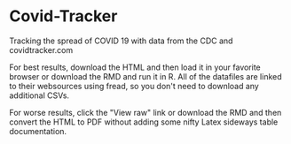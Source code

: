 # Covid-Tracker
Tracking the spread of COVID 19 with data from the CDC and covidtracker.com

For best results, download the HTML and then load it in your favorite browser or download the RMD and run it in R.  All of the datafiles are linked to their websources using fread, so you don't need to download any additional CSVs.  

For worse results, click the "View raw" link or download the RMD and then convert the HTML to PDF without adding some nifty Latex sideways table documentation.
